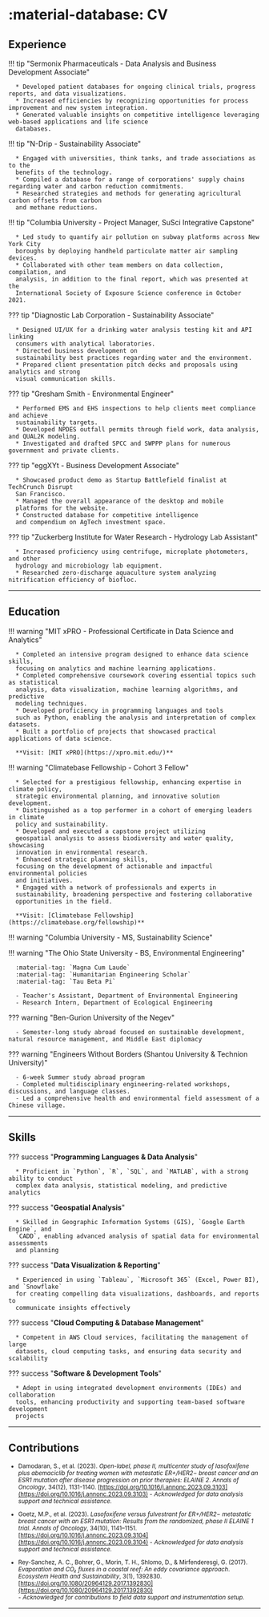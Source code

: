 # :material-database: CV

## Experience

!!! tip "Sermonix Pharmaceuticals - Data Analysis and Business Development Associate"

      * Developed patient databases for ongoing clinical trials, progress reports, and data visualizations.
      * Increased efficiencies by recognizing opportunities for process improvement and new system integration.
      * Generated valuable insights on competitive intelligence leveraging web-based applications and life science
      databases.​

!!! tip "N-Drip - Sustainability Associate"

      * Engaged with universities, think tanks, and trade associations as to the
      benefits of the technology.
      * Compiled a database for a range of corporations' supply chains regarding water and carbon reduction commitments.
      * Researched strategies and methods for generating agricultural carbon offsets from carbon
      and methane reductions.

!!! tip "Columbia University - Project Manager, SuSci Integrative Capstone"

      * Led study to quantify air pollution on subway platforms across New York City
      boroughs by deploying handheld particulate matter air sampling devices.
      * Collaborated with other team members on data collection, compilation, and
      analysis, in addition to the final report, which was presented at the
      International Society of Exposure Science conference in October 2021.

??? tip "Diagnostic Lab Corporation - Sustainability Associate"

      * Designed UI/UX for a drinking water analysis testing kit and API linking
      consumers with analytical laboratories.
      * Directed business development on
      sustainability best practices regarding water and the environment.
      * Prepared client presentation pitch decks and proposals using analytics and strong
      visual communication skills.

??? tip "Gresham Smith - Environmental Engineer"

      * Performed EMS and EHS inspections to help clients meet compliance and achieve
      sustainability targets.
      * Developed NPDES outfall permits through field work, data analysis, and QUAL2K modeling.
      * Investigated and drafted SPCC and SWPPP plans for numerous government and private clients.

??? tip "eggXYt - Business Development Associate"

      * Showcased product demo as Startup Battlefield finalist at TechCrunch Disrupt
      San Francisco.
      * Managed the overall appearance of the desktop and mobile
      platforms for the website.
      * Constructed database for competitive intelligence
      and compendium on AgTech investment space.

??? tip "Zuckerberg Institute for Water Research - Hydrology Lab Assistant"

      * Increased proficiency using centrifuge, microplate photometers, and other
      hydrology and microbiology lab equipment.
      * Researched zero-discharge aquaculture system analyzing nitrification efficiency of biofloc.
---

## Education

!!! warning "MIT xPRO - Professional Certificate in Data Science and Analytics"

      * Completed an intensive program designed to enhance data science skills,
      focusing on analytics and machine learning applications.
      * Completed comprehensive coursework covering essential topics such as statistical
      analysis, data visualization, machine learning algorithms, and predictive
      modeling techniques.
      * Developed proficiency in programming languages and tools
      such as Python, enabling the analysis and interpretation of complex datasets.
      * Built a portfolio of projects that showcased practical applications of data science.

      **Visit: [MIT xPRO](https://xpro.mit.edu/)**

!!! warning "Climatebase Fellowship - Cohort 3 Fellow"

      * Selected for a prestigious fellowship, enhancing expertise in climate policy,
      strategic environmental planning, and innovative solution development.
      * Distinguished as a top performer in a cohort of emerging leaders in climate
      policy and sustainability.
      * Developed and executed a capstone project utilizing
      geospatial analysis to assess biodiversity and water quality, showcasing
      innovation in environmental research.
      * Enhanced strategic planning skills,
      focusing on the development of actionable and impactful environmental policies
      and initiatives.
      * Engaged with a network of professionals and experts in
      sustainability, broadening perspective and fostering collaborative
      opportunities in the field.

      **Visit: [Climatebase Fellowship](https://climatebase.org/fellowship)**

!!! warning "Columbia University - MS, Sustainability Science"

!!! warning "The Ohio State University - BS, Environmental Engineering"

      :material-tag: `Magna Cum Laude`
      :material-tag: `Humanitarian Engineering Scholar`
      :material-tag: `Tau Beta Pi`

      - Teacher's Assistant, Department of Environmental Engineering
      - Research Intern, Department of Ecological Engineering

??? warning "Ben-Gurion University of the Negev"

      - Semester-long study abroad focused on sustainable development, natural resource management, and Middle East diplomacy

??? warning "Engineers Without Borders (Shantou University & Technion University)"

      - 6-week Summer study abroad program
      - Completed multidisciplinary engineering-related workshops, discussions, and language classes.
      - Led a comprehensive health and environmental field assessment of a Chinese village.
---

## Skills

??? success "**Programming Languages & Data Analysis**"

      * Proficient in `Python`, `R`, `SQL`, and `MATLAB`, with a strong ability to conduct
      complex data analysis, statistical modeling, and predictive analytics

??? success "**Geospatial Analysis**"

      * Skilled in Geographic Information Systems (GIS), `Google Earth Engine`, and
      `CADD`, enabling advanced analysis of spatial data for environmental assessments
      and planning

??? success "**Data Visualization & Reporting**"

      * Experienced in using `Tableau`, `Microsoft 365` (Excel, Power BI), and `Snowflake`
      for creating compelling data visualizations, dashboards, and reports to
      communicate insights effectively

??? success "**Cloud Computing & Database Management**"

      * Competent in AWS Cloud services, facilitating the management of large
      datasets, cloud computing tasks, and ensuring data security and scalability

??? success "**Software & Development Tools**"

      * Adept in using integrated development environments (IDEs) and collaboration
      tools, enhancing productivity and supporting team-based software development
      projects

---


## Contributions



<small> 

- Damodaran, S., et al. (2023). *Open-label, phase II, multicenter study of lasofoxifene plus abemaciclib for treating women with metastatic ER+/HER2− breast cancer and an ESR1 mutation after disease progression on prior therapies: ELAINE 2*. *Annals of Oncology*, 34(12), 1131-1140. [https://doi.org/10.1016/j.annonc.2023.09.3103](https://doi.org/10.1016/j.annonc.2023.09.3103) 
      - *Acknowledged for data analysis support and technical assistance.* 
  
- Goetz, M.P., et al. (2023). *Lasofoxifene versus fulvestrant for ER+/HER2− metastatic breast cancer with an ESR1 mutation: Results from the randomized, phase II ELAINE 1 trial*. *Annals of Oncology*, 34(10), 1141–1151. [https://doi.org/10.1016/j.annonc.2023.09.3104](https://doi.org/10.1016/j.annonc.2023.09.3104) 
      - *Acknowledged for data analysis support and technical assistance.* 

- Rey-Sanchez, A. C., Bohrer, G., Morin, T. H., Shlomo, D., & Mirfenderesgi, G. (2017). *Evaporation and CO₂ fluxes in a coastal reef: An eddy covariance approach*. *Ecosystem Health and Sustainability*, 3(1), 1392830. [https://doi.org/10.1080/20964129.2017.1392830](https://doi.org/10.1080/20964129.2017.1392830)  
      - *Acknowledged for contributions to field data support and instrumentation setup.* 

</small>

---